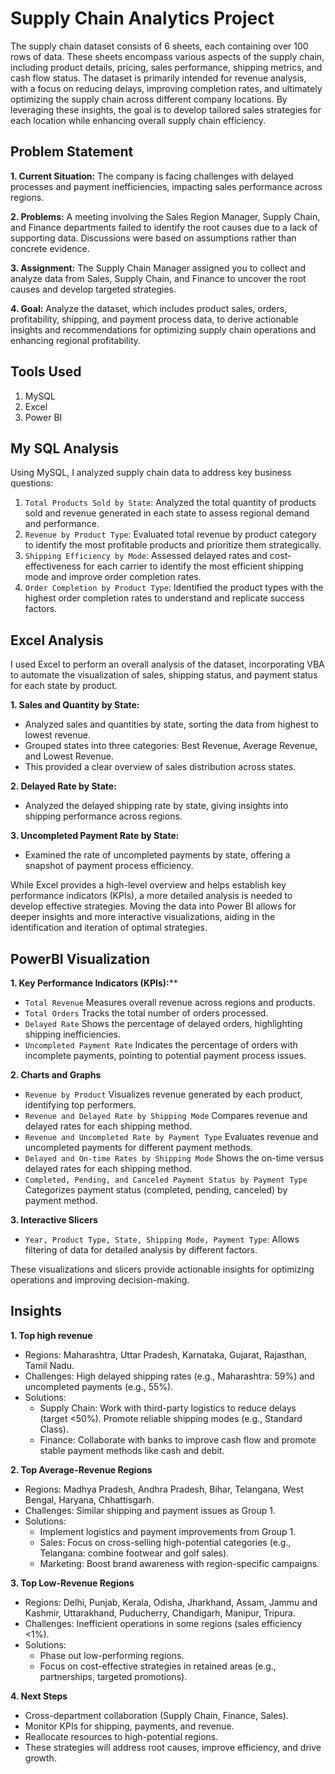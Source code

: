 # Supply Chain Analytics Project 

The supply chain dataset consists of 6 sheets, each containing over 100 rows of data. These sheets encompass various aspects of the supply chain, including product details, pricing, sales performance, shipping metrics, and cash flow status. The dataset is primarily intended for revenue analysis, with a focus on reducing delays, improving completion rates, and ultimately optimizing the supply chain across different company locations. By leveraging these insights, the goal is to develop tailored sales strategies for each location while enhancing overall supply chain efficiency. 

## Problem Statement 
**1. Current Situation:**
The company is facing challenges with delayed processes and payment inefficiencies, impacting sales performance across regions.

**2. Problems:**
A meeting involving the Sales Region Manager, Supply Chain, and Finance departments failed to identify the root causes due to a lack of supporting data. Discussions were based on assumptions rather than concrete evidence.

**3. Assignment:**
The Supply Chain Manager assigned you to collect and analyze data from Sales, Supply Chain, and Finance to uncover the root causes and develop targeted strategies.

**4. Goal:**
Analyze the dataset, which includes product sales, orders, profitability, shipping, and payment process data, to derive actionable insights and recommendations for optimizing supply chain operations and enhancing regional profitability.

## Tools Used
1. MySQL
2. Excel
3. Power BI

## My SQL Analysis 
Using MySQL, I analyzed supply chain data to address key business questions:
1. `Total Products Sold by State`: Analyzed the total quantity of products sold and revenue generated in each state to assess regional demand and performance.
2. `Revenue by Product Type`: Evaluated total revenue by product category to identify the most profitable products and prioritize them strategically.
3. `Shipping Efficiency by Mode`: Assessed delayed rates and cost-effectiveness for each carrier to identify the most efficient shipping mode and improve order completion rates.
4. `Order Completion by Product Type`: Identified the product types with the highest order completion rates to understand and replicate success factors.
  
## Excel Analysis
I used Excel to perform an overall analysis of the dataset, incorporating VBA to automate the visualization of sales, shipping status, and payment status for each state by product.

**1. Sales and Quantity by State:**
- Analyzed sales and quantities by state, sorting the data from highest to lowest revenue.
- Grouped states into three categories: Best Revenue, Average Revenue, and Lowest Revenue.
- This provided a clear overview of sales distribution across states.

**2. Delayed Rate by State:**
- Analyzed the delayed shipping rate by state, giving insights into shipping performance across regions.

**3. Uncompleted Payment Rate by State:**
- Examined the rate of uncompleted payments by state, offering a snapshot of payment process efficiency.

While Excel provides a high-level overview and helps establish key performance indicators (KPIs), a more detailed analysis is needed to develop effective strategies. Moving the data into Power BI allows for deeper insights and more interactive visualizations, aiding in the identification and iteration of optimal strategies.

## PowerBI Visualization

**1. Key Performance Indicators (KPIs):****  
- `Total Revenue` Measures overall revenue across regions and products.  
- `Total Orders` Tracks the total number of orders processed.  
- `Delayed Rate` Shows the percentage of delayed orders, highlighting shipping inefficiencies.  
- `Uncompleted Payment Rate` Indicates the percentage of orders with incomplete payments, pointing to potential payment process issues.

**2. Charts and Graphs**
- `Revenue by Product` Visualizes revenue generated by each product, identifying top performers.  
- `Revenue and Delayed Rate by Shipping Mode` Compares revenue and delayed rates for each shipping method.  
- `Revenue and Uncompleted Rate by Payment Type` Evaluates revenue and uncompleted payments for different payment methods.  
- `Delayed and On-time Rates by Shipping Mode` Shows the on-time versus delayed rates for each shipping method.  
- `Completed, Pending, and Canceled Payment Status by Payment Type` Categorizes payment status (completed, pending, canceled) by payment method.

**3. Interactive Slicers**
- `Year, Product Type, State, Shipping Mode, Payment Type`: Allows filtering of data for detailed analysis by different factors.

These visualizations and slicers provide actionable insights for optimizing operations and improving decision-making.

## Insights 
   
**1. Top high revenue** 
- Regions: Maharashtra, Uttar Pradesh, Karnataka, Gujarat, Rajasthan, Tamil Nadu.
- Challenges: High delayed shipping rates (e.g., Maharashtra: 59%) and uncompleted payments (e.g., 55%).
- Solutions:
  - Supply Chain: Work with third-party logistics to reduce delays (target <50%). Promote reliable shipping modes (e.g., Standard Class).
  - Finance: Collaborate with banks to improve cash flow and promote stable payment methods like cash and debit.

**2. Top Average-Revenue Regions**
- Regions: Madhya Pradesh, Andhra Pradesh, Bihar, Telangana, West Bengal, Haryana, Chhattisgarh.
- Challenges: Similar shipping and payment issues as Group 1.
- Solutions:
  - Implement logistics and payment improvements from Group 1.
  - Sales: Focus on cross-selling high-potential categories (e.g., Telangana: combine footwear and golf sales).
  - Marketing: Boost brand awareness with region-specific campaigns.

**3. Top Low-Revenue Regions**
- Regions: Delhi, Punjab, Kerala, Odisha, Jharkhand, Assam, Jammu and Kashmir, Uttarakhand, Puducherry, Chandigarh, Manipur, Tripura.
- Challenges: Inefficient operations in some regions (sales efficiency <1%).
- Solutions:
  - Phase out low-performing regions.
  - Focus on cost-effective strategies in retained areas (e.g., partnerships, targeted promotions).

**4. Next Steps**
- Cross-department collaboration (Supply Chain, Finance, Sales).
- Monitor KPIs for shipping, payments, and revenue.
- Reallocate resources to high-potential regions.
- These strategies will address root causes, improve efficiency, and drive growth.





